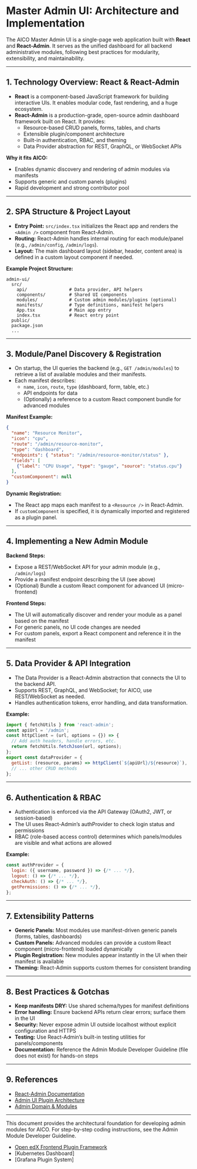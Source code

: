 # Master Admin UI: Architecture and Implementation

The AICO Master Admin UI is a single-page web application built with **React** and **React-Admin**. It serves as the unified dashboard for all backend administrative modules, following best practices for modularity, extensibility, and maintainability.

---

## 1. Technology Overview: React & React-Admin

- **React** is a component-based JavaScript framework for building interactive UIs. It enables modular code, fast rendering, and a huge ecosystem.
- **React-Admin** is a production-grade, open-source admin dashboard framework built on React. It provides:
  - Resource-based CRUD panels, forms, tables, and charts
  - Extensible plugin/component architecture
  - Built-in authentication, RBAC, and theming
  - Data Provider abstraction for REST, GraphQL, or WebSocket APIs

**Why it fits AICO:**
- Enables dynamic discovery and rendering of admin modules via manifests
- Supports generic and custom panels (plugins)
- Rapid development and strong contributor pool

---

## 2. SPA Structure & Project Layout

- **Entry Point:** `src/index.tsx` initializes the React app and renders the `<Admin />` component from React-Admin.
- **Routing:** React-Admin handles internal routing for each module/panel (e.g., `/admin/config`, `/admin/logs`).
- **Layout:** The main dashboard layout (sidebar, header, content area) is defined in a custom layout component if needed.

**Example Project Structure:**
```
admin-ui/
  src/
    api/                # Data provider, API helpers
    components/         # Shared UI components
    modules/            # Custom admin modules/plugins (optional)
    manifests/          # Type definitions, manifest helpers
    App.tsx             # Main app entry
    index.tsx           # React entry point
  public/
  package.json
  ...
```

---

## 3. Module/Panel Discovery & Registration

- On startup, the UI queries the backend (e.g., `GET /admin/modules`) to retrieve a list of available modules and their manifests.
- Each manifest describes:
  - `name`, `icon`, `route`, `type` (dashboard, form, table, etc.)
  - API endpoints for data
  - (Optionally) a reference to a custom React component bundle for advanced modules

**Manifest Example:**
```json
{
  "name": "Resource Monitor",
  "icon": "cpu",
  "route": "/admin/resource-monitor",
  "type": "dashboard",
  "endpoints": { "status": "/admin/resource-monitor/status" },
  "fields": [
    {"label": "CPU Usage", "type": "gauge", "source": "status.cpu"}
  ],
  "customComponent": null
}
```

**Dynamic Registration:**
- The React app maps each manifest to a `<Resource />` in React-Admin.
- If `customComponent` is specified, it is dynamically imported and registered as a plugin panel.

---

## 4. Implementing a New Admin Module

**Backend Steps:**
- Expose a REST/WebSocket API for your admin module (e.g., `/admin/logs`)
- Provide a manifest endpoint describing the UI (see above)
- (Optional) Bundle a custom React component for advanced UI (micro-frontend)

**Frontend Steps:**
- The UI will automatically discover and render your module as a panel based on the manifest
- For generic panels, no UI code changes are needed
- For custom panels, export a React component and reference it in the manifest

---

## 5. Data Provider & API Integration

- The Data Provider is a React-Admin abstraction that connects the UI to the backend API.
- Supports REST, GraphQL, and WebSocket; for AICO, use REST/WebSocket as needed.
- Handles authentication tokens, error handling, and data transformation.

**Example:**
```js
import { fetchUtils } from 'react-admin';
const apiUrl = '/admin';
const httpClient = (url, options = {}) => {
  // Add auth headers, handle errors, etc.
  return fetchUtils.fetchJson(url, options);
};
export const dataProvider = {
  getList: (resource, params) => httpClient(`${apiUrl}/${resource}`),
  // ... other CRUD methods
};
```

---

## 6. Authentication & RBAC

- Authentication is enforced via the API Gateway (OAuth2, JWT, or session-based)
- The UI uses React-Admin’s authProvider to check login status and permissions
- RBAC (role-based access control) determines which panels/modules are visible and what actions are allowed

**Example:**
```js
const authProvider = {
  login: ({ username, password }) => {/* ... */},
  logout: () => {/* ... */},
  checkAuth: () => {/* ... */},
  getPermissions: () => {/* ... */},
};
```

---

## 7. Extensibility Patterns

- **Generic Panels:** Most modules use manifest-driven generic panels (forms, tables, dashboards)
- **Custom Panels:** Advanced modules can provide a custom React component (micro-frontend) loaded dynamically
- **Plugin Registration:** New modules appear instantly in the UI when their manifest is available
- **Theming:** React-Admin supports custom themes for consistent branding

---

## 8. Best Practices & Gotchas

- **Keep manifests DRY:** Use shared schema/types for manifest definitions
- **Error handling:** Ensure backend APIs return clear errors; surface them in the UI
- **Security:** Never expose admin UI outside localhost without explicit configuration and HTTPS
- **Testing:** Use React-Admin’s built-in testing utilities for panels/components
- **Documentation:** Reference the Admin Module Developer Guideline (file does not exist) for hands-on steps

---

## 9. References
- [React-Admin Documentation](https://marmelab.com/react-admin/)
- [Admin UI Plugin Architecture](admin_ui.md)
- [Admin Domain & Modules](admin.md)

---

This document provides the architectural foundation for developing admin modules for AICO. For step-by-step coding instructions, see the Admin Module Developer Guideline.
- [Open edX Frontend Plugin Framework](https://github.com/openedx/frontend-plugin-framework)
- [Kubernetes Dashboard]
- [Grafana Plugin System]
